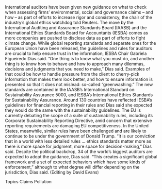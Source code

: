 International auditors have been given new guidance on what to check when assessing firms’ environmental, social and governance claims – and how – as part of efforts to increase rigor and consistency, the chair of the industry’s global ethics watchdog told Reuters.
The move by the International Auditing and Assurance Standards Board (IAASB) and the International Ethics Standards Board for Accountants (IESBA) comes as more companies are pushed to disclose data as part of efforts to fight climate change.
While global reporting standards and separate ones for the European Union have been released, the guidelines and rules for auditors are crucial to help ensure trust in the information, IESBA Chair Gabriela Figueiredo Dias said.
“One thing is to know what you must do, and another thing is to know how to behave and how to approach many dilemmas, decisions and judgments that you need to make,” Dias said.
Examples of that could be how to handle pressure from the client to cherry-pick information that makes them look better, and how to ensure information is presented so that it does not mislead: so-called “greenwashing.”
The new standards are contained in the IAASB’s International Standard on Sustainability Assurance 5000, and IESBA’s International Ethics Standards for Sustainability Assurance.
Around 130 countries have reflected IESBA’s guidelines for financial reporting in their rules and Dias said she expected they would do the same with the sustainability guidelines.
The EU is currently debating the scope of a suite of sustainability rules, including its Corporate Sustainability Reporting Directive, amid concern that extensive reporting requirements are damaging EU competitiveness.
In the United States, meanwhile, similar rules have been challenged and are likely to continue to be under the government of Donald Trump.
“It is our conviction that in a world with less detailed rules … ethics standards matter more as there is more space for judgment, more space for decision-making,” Dias said.
Despite the political backdrop, 34 of the world’s biggest auditors are expected to adopt the guidance, Dias said.
“This creates a significant global framework and a set of expected behaviors which have some kinds of enforcement,” although to what degree will differ depending on the jurisdiction, Dias said.
(Editing by David Evans)

Topics
Claims
Pollution
